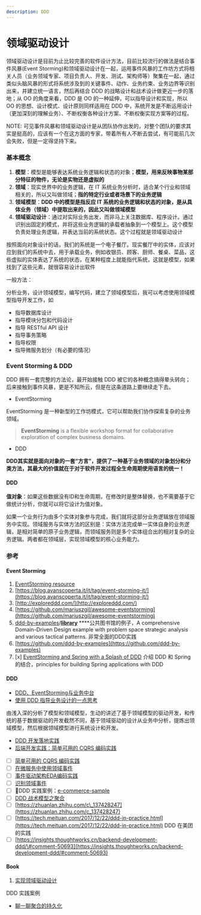```yaml
---
description: DDD
---
```


# 领域驱动设计

领域驱动设计是目前为止比较完善的软件设计方法，目前比较流行的做法是结合事件风暴\(Event Storming\)和领域驱动设计在一起，运用事件风暴的工作坊方式将相关人员（业务领域专家、项目负责人、开发、测试、架构师等）聚集在一起，通过类似头脑风暴的形式将系统涉及到的关键事件、动作、业务约束、业务边界等识别出来，并建立统一语言，然后再结合 DDD 的战略设计和战术设计做更近一步的落地；从 OO 的角度来看，DDD 是 OO 的一种延伸，可以指导设计和实现，所以 OO 的思想、设计模式、设计原则同样适用在 DDD 中，系统开发是不断运用设计（更加深刻的理解业务）、不断权衡各种设计方案、不断权衡实现方案等的过程。

NOTE: 可见事件风暴和领域驱动设计是从团队协作出发的，对整个团队的要求其实是挺高的，应该有一个在这方面的专家，带着所有人不断去尝试，有可能前几次会失败，但是一定得坚持下来。

### 基本概念

1. **模型**：模型是能够表达系统业务逻辑和状态的对象；**模型，用来反映事物某部分特征的物件，无论是实物还是虚拟的**
2. **领域**：现实世界中的业务逻辑，在 IT 系统业务分析时，适合某个行业和领域相关的，所以又叫做领域；**指的特定行业或者场景下的业务逻辑**
3. **领域模型**：**DDD 中的模型是指反应 IT 系统的业务逻辑和状态的对象，是从具体业务（领域）中提取出来的，因此又叫做领域模型**
4. **领域驱动设计**：通过对实际业务出发，而非马上关注数据库、程序设计。通过识别出固定的模式，并将这些业务逻辑的承载者抽象到一个模型上。这个模型负责处理业务逻辑，并表达当前的系统状态。这个过程就是领域驱动设计

按照面向对象设计的话，我们的系统是一个电子餐厅。现实餐厅中的实体，应该对应到我们的系统中去，用于承载业务，例如收银员、顾客、厨师、餐桌、菜品，这些虚拟的实体表达了系统的状态，在某种程度上就能指代系统，这就是模型，如果找到了这些元素，就很容易设计出软件

一般方法：

分析业务，设计领域模型，编写代码，建立了领域模型后，我可以考虑使用领域模型指导开发工作，如

* 指导数据库设计
* 指导模块分包和代码设计
* 指导 RESTful API 设计
* 指导事务策略
* 指导权限
* 指导微服务划分（有必要的情况）

### Event Storming & DDD

DDD 拥有一套完整的方法论，最开始接触 DDD 被它的各种概念搞得晕头转向；后来接触到事件风暴，更是不知所云，但是在这条道路上要继续走下去。

* EventStorming

EventStorming 是一种新型的工作坊模式，它可以帮助我们协作探索复杂的业务领域。

> **EventStorming** is a flexible workshop format for collaborative exploration of complex business domains.

* DDD

**DDD其实就是面向对象的一套“方言”，提供了一种基于业务领域的对象划分和分类方法，其最大的价值就在于对于软件开发过程全生命周期使用语言的统一！**

#### DDD

**值对象**：如果这些数据没有ID和生命周期，在修改时是整体替换，也不需要基于它做统计分析，你就可以将它设计为值对象。

如果一个业务行为由多个实体对象参与完成，我们就将这部分业务逻辑放在领域服务中实现。领域服务与实体方法的区别是：实体方法完成单一实体自身的业务逻辑，是相对简单的原子业务逻辑，而领域服务则是多个实体组合出的相对复杂的业务逻辑。两者都在领域层，实现领域模型的核心业务能力。

### 参考

#### Event Storming

1. [EventStorming resource](https://www.eventstorming.com/resources/)
2. [https://blog.avanscoperta.it/it/tag/event-storming-it/](https://blog.avanscoperta.it/it/tag/event-storming-it/)
3. [http://exploreddd.com/](http://exploreddd.com/)
4. [https://github.com/mariuszgil/awesome-eventstorming](https://github.com/mariuszgil/awesome-eventstorming)
5. [ddd-by-examples](https://github.com/ddd-by-examples)/[**library**](https://github.com/ddd-by-examples/library) ****公共图书馆的例子，A comprehensive Domain-Driven Design example with problem space strategic analysis and various tactical patterns. 非常全面的DDD实践
6. [https://github.com/ddd-by-examples](https://github.com/ddd-by-examples)
7. [x] [EventStorming and Spring with a Splash of DDD](https://spring.io/blog/2018/04/11/event-storming-and-spring-with-a-splash-of-ddd) 介绍 DDD 和 Spring 的结合，principles for building Spring applications with DDD

#### DDD

* [DDD、EventStorming与业务中台](https://zhuanlan.zhihu.com/p/120896743)
* [使用 DDD 指导业务设计的一点思考](https://insights.thoughtworks.cn/ddd-business-design/)

由浅入深的分析了模型和领域模型，生动的讲述了基于领域模型的驱动开发，和传统的基于数据驱动的开发截然不同，基于领域驱动的设计从业务中分析，提炼出领域模型，然后根据领域模型进行系统设计和开发。

* [DDD 开发落地实践](https://insights.thoughtworks.cn/backend-development-ddd/)
* [后端开发实践：简单可用的 CQRS 编码实践](https://insights.thoughtworks.cn/backend-development-cqrs/)
* [ ] [简单可用的 CQRS 编码实践](https://insights.thoughtworks.cn/backend-development-cqrs)
* [ ] [在微服务中使用领域事件](https://insights.thoughtworks.cn/use-domain-events-in-microservices/)
* [ ] [事件驱动架构EDA编码实践](https://zhuanlan.zhihu.com/p/79095599)
* [ ] [识别领域事件](https://zhuanlan.zhihu.com/p/43776403)
* [ ] DDD 实践案例：[e-commerce-sample](https://github.com/e-commerce-sample)
* [ ] [DDD 战术模型之聚合](https://gitbook.cn/books/5b481d2f3ba8652852051915/index.html)
* [ ] [https://zhuanlan.zhihu.com/c\_137428247](https://zhuanlan.zhihu.com/c_137428247)
* [ ] [https://tech.meituan.com/2017/12/22/ddd-in-practice.html](https://tech.meituan.com/2017/12/22/ddd-in-practice.html) DDD 在美团的实践
* [ ] [https://insights.thoughtworks.cn/backend-development-ddd/\#comment-50693](https://insights.thoughtworks.cn/backend-development-ddd/#comment-50693)

#### Book

1. [实现领域驱动设计](../../other/reading/ddd-impl.md)

DDD 实践案例

* [聊一聊聚合的持久化](https://zhuanlan.zhihu.com/p/87074950?utm_source=wechat_session&utm_medium=social&s_r=0)

